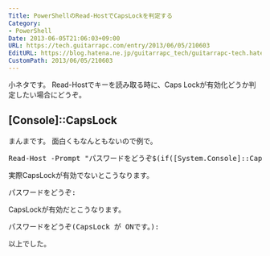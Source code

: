 ```yaml
---
Title: PowerShellのRead-HostでCapsLockを判定する
Category:
- PowerShell
Date: 2013-06-05T21:06:03+09:00
URL: https://tech.guitarrapc.com/entry/2013/06/05/210603
EditURL: https://blog.hatena.ne.jp/guitarrapc_tech/guitarrapc-tech.hatenablog.com/atom/entry/11696248318757675758
CustomPath: 2013/06/05/210603
---
```


小ネタです。
Read-Hostでキーを読み取る時に、Caps Lockが有効化どうか判定したい場合にどうぞ。



<h2>[Console]::CapsLock</h2>

まんまです。
面白くもなんともないので例で。
<pre class="brush: powershell">
Read-Host -Prompt &quot;パスワードをどうぞ$(if([System.Console]::CapsLock){'(CapsLock が ONです。)'})&quot;
</pre>

実際CapsLockが有効でないとこうなります。
<pre class="brush: powershell">
パスワードをどうぞ:
</pre>

CapsLockが有効だとこうなります。
<pre class="brush: powershell">
パスワードをどうぞ(CapsLock が ONです。):
</pre>

以上でした。
